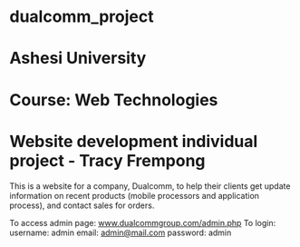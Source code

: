 # dualcomm_project
# Ashesi University
# Course: Web Technologies
# Website development individual project - Tracy Frempong
This is a website for a company, Dualcomm, to help their clients get update information on recent products (mobile processors and application process), and contact sales
for orders.

To access admin page: www.dualcommgroup.com/admin.php
To login: username: admin  email: admin@mail.com  password: admin
